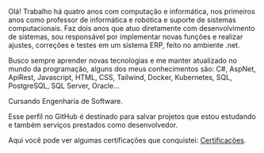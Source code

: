 Olá! Trabalho há quatro anos com computação e informática, nos primeiros anos como professor de informática e robótica e suporte de sistemas computacionais. Faz dois anos que atuo diretamente com desenvolvimento de sistemas, sou responsável por implementar novas funções e realizar ajustes, correções e testes em um sistema ERP, feito no ambiente .net.

Busco sempre aprender novas tecnologias e me manter atualizado no mundo da programação, alguns dos meus conhecimentos são: C#, AspNet, ApiRest, Javascript, HTML, CSS, Tailwind, Docker, Kubernetes, SQL, PostgreSQL, SQL Server, Oracle... 

Cursando Engenharia de Software.

Esse perfil no GitHub é destinado para salvar projetos que estou estudando e também serviços prestados como desenvolvedor.

Aqui você pode ver algumas certificações que conquistei: [Certificações](certificados).

<!---
victorcorreadasilva/victorcorreadasilva is a ✨ special ✨ repository because its `README.md` (this file) appears on your GitHub profile.
You can click the Preview link to take a look at your changes.
--->
